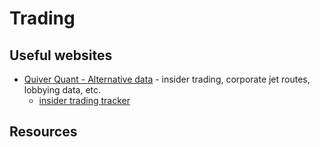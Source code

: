 # Trading

## Useful websites

- [Quiver Quant - Alternative data](https://www.quiverquant.com/) - insider trading, corporate jet routes, lobbying data, etc.
  - [insider trading tracker](https://www.quiverquant.com/sources/insidertrading)

## Resources

